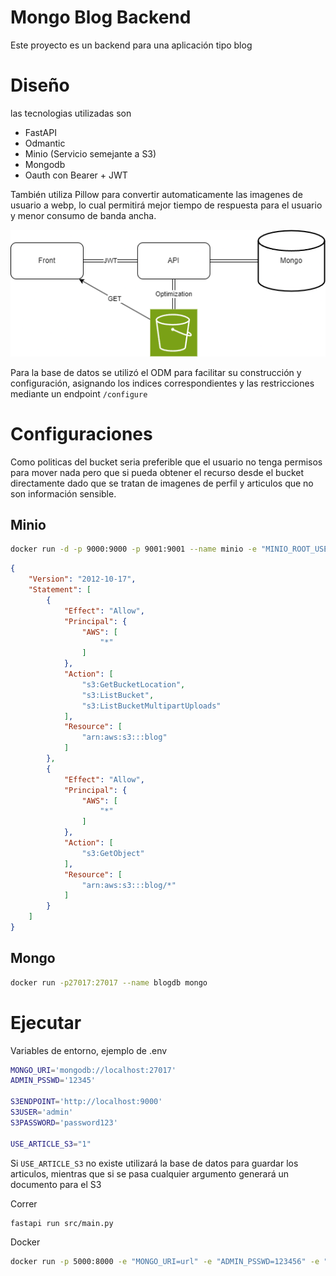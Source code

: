 # Mongo Blog Backend

Este proyecto es un backend para una aplicación tipo blog
# Diseño
las tecnologias utilizadas son
* FastAPI
* Odmantic
* Minio (Servicio semejante a S3)
* Mongodb
* Oauth con Bearer + JWT

También utiliza Pillow para convertir automaticamente las imagenes de usuario a webp, lo cual permitirá mejor tiempo de respuesta para el usuario y menor consumo de banda ancha.


![Descripción de la imagen](./docs/images/Diagrama%20de%20servicios.png)

Para la base de datos se utilizó el ODM para facilitar su construcción y configuración, asignando los indices correspondientes y las restricciones mediante un endpoint `/configure`

# Configuraciones

Como politicas del bucket seria preferible que el usuario no tenga permisos para mover nada pero que si pueda obtener el recurso desde el bucket directamente dado que se tratan de imagenes de perfil y articulos que no son información sensible.

## Minio
```sh
docker run -d -p 9000:9000 -p 9001:9001 --name minio -e "MINIO_ROOT_USER=admin" -e "MINIO_ROOT_PASSWORD=password123" -v /data_minio:/data minio/minio server /data --console-address ":9001"
```

```json
{
    "Version": "2012-10-17",
    "Statement": [
        {
            "Effect": "Allow",
            "Principal": {
                "AWS": [
                    "*"
                ]
            },
            "Action": [
                "s3:GetBucketLocation",
                "s3:ListBucket",
                "s3:ListBucketMultipartUploads"
            ],
            "Resource": [
                "arn:aws:s3:::blog"
            ]
        },
        {
            "Effect": "Allow",
            "Principal": {
                "AWS": [
                    "*"
                ]
            },
            "Action": [
                "s3:GetObject"
            ],
            "Resource": [
                "arn:aws:s3:::blog/*"
            ]
        }
    ]
}
```

## Mongo
```sh
docker run -p27017:27017 --name blogdb mongo
```

# Ejecutar
Variables de entorno, ejemplo de .env
```sh
MONGO_URI='mongodb://localhost:27017'
ADMIN_PSSWD='12345'

S3ENDPOINT='http://localhost:9000'
S3USER='admin'
S3PASSWORD='password123'

USE_ARTICLE_S3="1"
```
Si ``USE_ARTICLE_S3`` no existe utilizará la base de datos para guardar los articulos, mientras que si se pasa cualquier argumento generará un documento para el S3

Correr
```sh
fastapi run src/main.py
```

Docker

```sh
docker run -p 5000:8000 -e "MONGO_URI=url" -e "ADMIN_PSSWD=123456" -e "S3ENDPOINT=url" -e "S3USER=admin" -e "S3PASSWORD=password123" mongo-blog-backend
```
